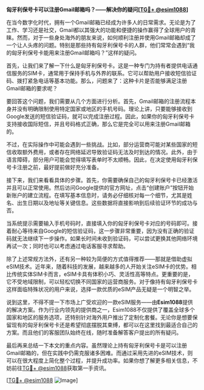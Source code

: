 **匈牙利保号卡可以注册Gmail邮箱吗？——解决你的疑问[[TG💪+ @esim1088](https://t.me/s/esim1088)]**

在当今数字化时代，拥有一个Gmail邮箱已经成为许多人的日常需求。无论是为了工作、学习还是社交，Gmail都以其强大的功能和便捷的操作赢得了全球用户的青睐。然而，对于一些身处海外的朋友来说，如何顺利注册并使用Gmail邮箱却成了一个让人头疼的问题。特别是那些持有匈牙利保号卡的人群，他们常常会遇到“我的匈牙利保号卡能用来注册Gmail邮箱吗？”这样的疑问。

首先，让我们来了解一下什么是匈牙利保号卡。这是一种专门为持有者提供电话通信服务的SIM卡，通常用于保持手机与外界的联系。它可以帮助用户接收短信验证码、拨打紧急电话等基本功能。那么，问题来了：这种卡片是否能够满足注册Gmail邮箱的要求呢？

要回答这个问题，我们需要从几个方面进行分析。首先，Gmail邮箱的注册流程本身并没有明确限制使用特定国家或地区的手机号码。理论上讲，只要能够接收到Google发送的短信验证码，就可以完成注册过程。因此，如果你的匈牙利保号卡支持接收国际短信，并且号码格式正确，那么它是完全可以用来注册Gmail邮箱的。

不过，在实际操作中可能会遇到一些挑战。比如，部分运营商可能对某些国家的短信收取额外费用，或者存在网络延迟导致验证码无法及时到达的情况。此外，由于语言障碍，部分用户可能会觉得填写表单时不太顺畅。因此，在决定使用匈牙利保号卡注册之前，最好提前做好充分准备。

接下来，我们来看看具体的步骤。首先，你需要确保自己的匈牙利保号卡已经激活并且可以正常使用。然后访问Google提供的官方网址，点击“创建账户”按钮开始新账户的建立流程。在填写基本信息时，请务必仔细核对每一个细节，尤其是姓名、出生日期以及地址等关键信息。这些数据将直接影响到后续验证环节的成功与否。

当系统提示需要输入手机号码时，直接填入你的匈牙利保号卡对应的号码即可。接着耐心等待来自Google的短信验证码，这一步骤非常重要，因为没有正确的验证码就无法继续下一步操作。如果长时间未收到验证码，可以尝试更换其他网络环境再试一次；同时也可以考虑通过电话客服寻求帮助。

除了上述常规方法外，还有另一种较为简便的方式值得推荐——那就是借助虚拟eSIM技术。近年来，随着科技的发展，越来越多的人开始关注eSIM卡的优势。相比传统实体SIM卡而言，eSIM卡具有体积小巧、灵活性高等特点。更重要的是，它不受地域限制，可以轻松切换不同国家的运营商服务。对于像持有匈牙利保号卡这样面临特殊状况的用户来说，选择一款优质的eSIM产品无疑是一个明智之举。

说到这里，不得不提一下市场上广受欢迎的一款eSIM服务——由**Esim1088**提供的解决方案。作为行业内领先的提供商之一，Esim1088不仅提供了覆盖全球多个国家和地区的服务选项，还特别针对海外用户推出了定制化套餐。无论你是想要保留现有的匈牙利保号卡还是希望彻底摆脱其束缚，都可以在这里找到最适合自己的方案。而且他们的客服团队始终在线，随时准备解答客户提出的所有疑问。

最后再来总结一下本文的重点内容。虽然理论上持有匈牙利保号卡是可以注册Gmail邮箱的，但在实践中仍需克服诸多困难。而通过采用先进的eSIM技术，则可以在很大程度上简化整个过程，并提升成功率。如果你想了解更多相关信息，不妨前往[TG💪+ @esim1088](https://t.me/s/esim1088)获取第一手资讯。

[[TG💪+ @esim1088](https://t.me/s/esim1088) ![Image](https://i.postimg.cc/4NQfJmqS/Snipaste-2025-05-13-00-14-12.png)]